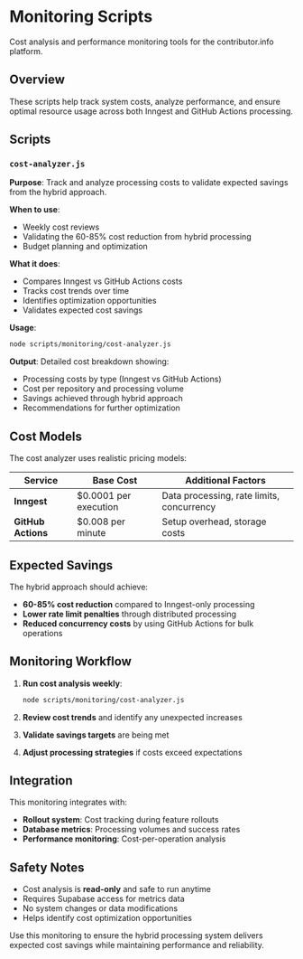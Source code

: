 # Monitoring Scripts

Cost analysis and performance monitoring tools for the contributor.info platform.

## Overview

These scripts help track system costs, analyze performance, and ensure optimal resource usage across both Inngest and GitHub Actions processing.

## Scripts

### `cost-analyzer.js`

**Purpose**: Track and analyze processing costs to validate expected savings from the hybrid approach.

**When to use**:
- Weekly cost reviews
- Validating the 60-85% cost reduction from hybrid processing
- Budget planning and optimization

**What it does**:
- Compares Inngest vs GitHub Actions costs
- Tracks cost trends over time
- Identifies optimization opportunities
- Validates expected cost savings

**Usage**:
```bash
node scripts/monitoring/cost-analyzer.js
```

**Output**: Detailed cost breakdown showing:
- Processing costs by type (Inngest vs GitHub Actions)
- Cost per repository and processing volume
- Savings achieved through hybrid approach
- Recommendations for further optimization

## Cost Models

The cost analyzer uses realistic pricing models:

| Service | Base Cost | Additional Factors |
|---------|-----------|-------------------|
| **Inngest** | $0.0001 per execution | Data processing, rate limits, concurrency |
| **GitHub Actions** | $0.008 per minute | Setup overhead, storage costs |

## Expected Savings

The hybrid approach should achieve:
- **60-85% cost reduction** compared to Inngest-only processing
- **Lower rate limit penalties** through distributed processing
- **Reduced concurrency costs** by using GitHub Actions for bulk operations

## Monitoring Workflow

1. **Run cost analysis weekly**:
   ```bash
   node scripts/monitoring/cost-analyzer.js
   ```

2. **Review cost trends** and identify any unexpected increases

3. **Validate savings targets** are being met

4. **Adjust processing strategies** if costs exceed expectations

## Integration

This monitoring integrates with:
- **Rollout system**: Cost tracking during feature rollouts
- **Database metrics**: Processing volumes and success rates
- **Performance monitoring**: Cost-per-operation analysis

## Safety Notes

- Cost analysis is **read-only** and safe to run anytime
- Requires Supabase access for metrics data
- No system changes or data modifications
- Helps identify cost optimization opportunities

Use this monitoring to ensure the hybrid processing system delivers expected cost savings while maintaining performance and reliability.